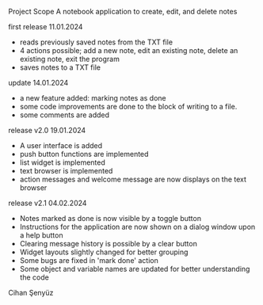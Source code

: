 Project Scope
A notebook application to create, edit, and delete notes

first release 11.01.2024
- reads previously saved notes from the TXT file
- 4 actions possible; add a new note, edit an existing note, delete an existing note, exit the program
- saves notes to a TXT file

update 14.01.2024
- a new feature added: marking notes as done
- some code improvements are done to the block of writing to a file.
- some comments are added

release v2.0 19.01.2024
- A user interface is added
- push button functions are implemented
- list widget is implemented
- text browser is implemented
- action messages and welcome message are now displays on the text browser

release v2.1 04.02.2024
- Notes marked as done is now visible by a toggle button
- Instructions for the application are now shown on a dialog window upon a help button
- Clearing message history is possible by a clear button
- Widget layouts slightly changed for better grouping
- Some bugs are fixed in 'mark done' action
- Some object and variable names are updated for better understanding the code

Cihan Şenyüz
